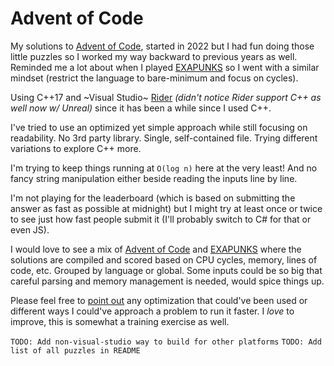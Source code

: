 # Advent of Code

My solutions to [Advent of Code](https://adventofcode.com/), started in 2022 but I had fun doing those little puzzles so I worked my way backward to previous years as well. Reminded me a lot about when I played [EXAPUNKS](https://github.com/starburst997/EXAPUNKS) so I went with a similar mindset (restrict the language to bare-minimum and focus on cycles).

Using C++17 and ~Visual Studio~ [Rider](https://www.jetbrains.com/rider/) *(didn't notice Rider support C++ as well now w/ Unreal)* since it has been a while since I used C++.

I've tried to use an optimized yet simple approach while still focusing on readability. No 3rd party library. Single, self-contained file. Trying different variations to explore C++ more.

I'm trying to keep things running at `O(log n)` here at the very least! And no fancy string manipulation either beside reading the inputs line by line.

I'm not playing for the leaderboard (which is based on submitting the answer as fast as possible at midnight) but I might try at least once or twice to see just how fast people submit it (I'll probably switch to C# for that or even JS).

I would love to see a mix of [Advent of Code](https://adventofcode.com/) and [EXAPUNKS](https://store.steampowered.com/app/716490/EXAPUNKS/) where the solutions are compiled and scored based on CPU cycles, memory, lines of code, etc. Grouped by language or global. Some inputs could be so big that careful parsing and memory management is needed, would spice things up.

Please feel free to [point out](https://github.com/starburst997/advent-of-code/issues) any optimization that could've been used or different ways I could've approach a problem to run it faster. I *love* to improve, this is somewhat a training exercise as well.

`TODO: Add non-visual-studio way to build for other platforms`
`TODO: Add list of all puzzles in README`